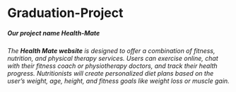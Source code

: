 # Graduation-Project

##### Our project name ***Health-Mate***

###### The ***Health Mate website*** is designed to offer a combination of fitness, nutrition, and physical therapy services. Users can exercise online, chat with their fitness coach or physiotherapy doctors, and track their health progress. Nutritionists will create personalized diet plans based on the user’s weight, age, height, and fitness goals like weight loss or muscle gain.

